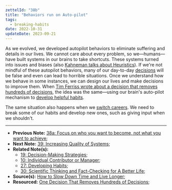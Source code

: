 ```yaml
---
zettelId: "38b"
title: "Behaviors run on Auto-pilot"
tags:
  - breaking-habits
date: 2022-10-31
updateDate: 2023-09-21
---
```


As we evolved, we developed autopilot behaviors to eliminate suffering and details in our lives. We cannot care about every problem, so we—humans—have built systems in our brains to take shortcuts. These systems turned into issues and biases (also [Kahneman talks about Heuristics](https://us.macmillan.com/books/9780374533557/thinkingfastandslow)).  If we're not mindful of these autopilot behaviors, many of our day-to-day [decisions](/notes/19/) will be false and even can lead to horrible situations. Once we understand how we behave in some instances, we can design our lives and make decisions to improve them. When [Tim Ferriss wrote about a decision that removes hundreds of decisions](https://tim.blog/2020/01/20/one-decision-that-removes-100-decisions/), the idea was the same—using our brain's auto-pilot mechanism to [develop helpful habits](/notes/27/).

The same situation also happens when we [switch careers](/notes/10/). We need to break some of our habits and develop new ones, such as giving input when we shouldn't.

---

- **Previous Note:** [38a: Focus on who you want to become, not what you want to achieve](/notes/38a/);
- **Next Note:** [39: Increasing Quality of Systems](/notes/39/);
- **Related Note(s):**
  - [19: Decision-Making Strategies](/notes/19/);
  - [10: Individual Contributor or Manager](/notes/10/);
  - [27: Developing Habits](/notes/27/);
  - [30: Scientific Thinking and Fact-Checking for A Better Life](/notes/30/);
- **Source(s):** [How to Slow Down Time and Live Longer](https://www.mrmoneymustache.com/2019/01/28/how-to-slow-down-time-and-live-longer/);
- **Resourced:** [One Decision That Removes Hundreds of Decisions](/decisions-that-remove-other-decisions/);
